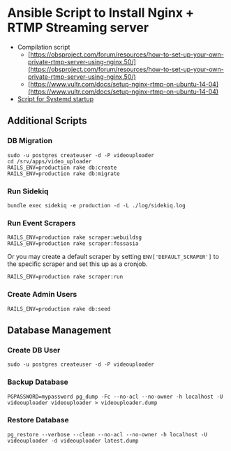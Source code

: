 # Ansible Script to Install Nginx + RTMP Streaming server

- Compilation script 
	- [https://obsproject.com/forum/resources/how-to-set-up-your-own-private-rtmp-server-using-nginx.50/](https://obsproject.com/forum/resources/how-to-set-up-your-own-private-rtmp-server-using-nginx.50/)
	- [https://www.vultr.com/docs/setup-nginx-rtmp-on-ubuntu-14-04](https://www.vultr.com/docs/setup-nginx-rtmp-on-ubuntu-14-04)
- [Script for Systemd startup](https://www.linode.com/docs/websites/nginx/install-nginx-web-server-on-debian-8)

## Additional Scripts

### DB Migration

```
sudo -u postgres createuser -d -P videouploader
cd /srv/apps/video_uploader
RAILS_ENV=production rake db:create
RAILS_ENV=production rake db:migrate
```

### Run Sidekiq

```
bundle exec sidekiq -e production -d -L ./log/sidekiq.log
```

### Run Event Scrapers

```
RAILS_ENV=production rake scraper:webuildsg
RAILS_ENV=production rake scraper:fossasia
```

Or you may create a default scraper by setting `ENV['DEFAULT_SCRAPER']` to the specific scraper and set this up as a cronjob.

```
RAILS_ENV=production rake scraper:run
```

### Create Admin Users

```
RAILS_ENV=production rake db:seed
```

## Database Management

### Create DB User

```
sudo -u postgres createuser -d -P videouploader
```

### Backup Database

```
PGPASSWORD=mypassword pg_dump -Fc --no-acl --no-owner -h localhost -U videouploader videouploader > videouploader.dump
```

### Restore Database

```
pg_restore --verbose --clean --no-acl --no-owner -h localhost -U videouploader -d videouploader latest.dump
```